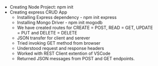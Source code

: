 - Creating Node Project: npm init
- Creating express CRUD App
    - Installing Express dependency - npm init express
    - Installing Mongo Driver - npm init mogodb
    - We have created routes for CREATE = POST, READ = GET, UPDATE = PUT and DELETE = DELETE
    - JSON transfer for client and serever
    - Tried invoking GET method from browser
    - Understood request and response headers
    - Worked with REST Client extention of VSCode
    - Returned JSON messages from POST and GET endpoints.